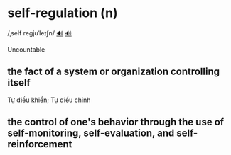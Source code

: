 # self-regulation (n)

/ˌself reɡjuˈleɪʃn/ [🔊](https://www.oxfordlearnersdictionaries.com/media/english/uk_pron/s/sel/self_/self_regulation_1_gb_1.mp3) [🔊](https://www.oxfordlearnersdictionaries.com/media/english/us_pron/s/sel/self_/self_regulation_1_us_1.mp3)

Uncountable

## the fact of a system or organization controlling itself

Tự điều khiển; Tự điều chỉnh

## the control of one's behavior through the use of self-monitoring, self-evaluation, and self-reinforcement